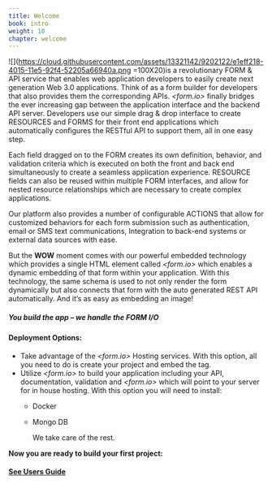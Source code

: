 ```yaml
---
title: Welcome
book: intro
weight: 10
chapter: welcome
---
```

![](https://cloud.githubusercontent.com/assets/13321142/9202122/e1eff218-4015-11e5-92f4-52205a66940a.png =100X20)is a revolutionary FORM & API service that enables web application developers to easily create next generation Web 3.0 applications. Think of  as a form builder for developers that also provides them the corresponding APIs. *&lt;form.io&gt;*  finally bridges the ever increasing gap between the application interface and the backend API server.  Developers use our simple drag & drop interface to create RESOURCES  and FORMS for their front end applications which automatically configures the RESTful API to support them, all in one easy step.

Each field dragged on to the FORM creates its own definition, behavior, and validation criteria which is executed on both the front and back end simultaneously to create a seamless application experience. RESOURCE fields can also be reused within multiple FORM interfaces, and allow for nested resource relationships which are necessary to create complex applications.

Our platform also provides a number of configurable ACTIONS that allow for customized behaviors for each form submission such as authentication, email or SMS text communications, Integration to back-end systems or external data sources with ease.

But the **WOW** moment comes with our powerful embedded technology which provides a single HTML element called *&lt;form.io&gt;*  which enables a dynamic embedding of that form within your application.  With this technology, the same schema is used to not only render the form dynamically but also connects that form with the auto generated REST API automatically.  And it’s as easy as embedding an image!

##### You build the app – *we handle the FORM I/O*

#### Deployment Options:
- Take advantage of the *&lt;form.io&gt;* Hosting services.  With this option, all you need to do is create your project and embed the tag.
- Utilize *&lt;form.io&gt;* to build your application including your API, documentation, validation and *&lt;form.io&gt;* which will point to your server for in house hosting.  With this option you will need to install:
  - Docker
  - Mongo DB

       We take care of the rest.


**Now you are ready to build your first project:**
#### [**See Users Guide**](http://help.form.io/userguide/)
